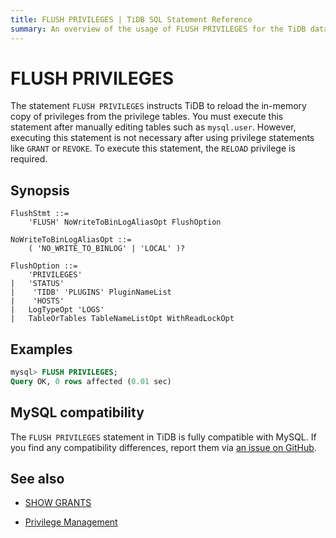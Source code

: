 ```yaml
---
title: FLUSH PRIVILEGES | TiDB SQL Statement Reference
summary: An overview of the usage of FLUSH PRIVILEGES for the TiDB database.
---
```


# FLUSH PRIVILEGES

The statement `FLUSH PRIVILEGES` instructs TiDB to reload the in-memory copy of privileges from the privilege tables. You must execute this statement after manually editing tables such as `mysql.user`. However, executing this statement is not necessary after using privilege statements like `GRANT` or `REVOKE`. To execute this statement, the `RELOAD` privilege is required.

## Synopsis

```ebnf+diagram
FlushStmt ::=
    'FLUSH' NoWriteToBinLogAliasOpt FlushOption

NoWriteToBinLogAliasOpt ::=
    ( 'NO_WRITE_TO_BINLOG' | 'LOCAL' )?

FlushOption ::=
    'PRIVILEGES'
|   'STATUS'
|    'TIDB' 'PLUGINS' PluginNameList
|    'HOSTS'
|   LogTypeOpt 'LOGS'
|   TableOrTables TableNameListOpt WithReadLockOpt
```

## Examples

```sql
mysql> FLUSH PRIVILEGES;
Query OK, 0 rows affected (0.01 sec)
```

## MySQL compatibility

The `FLUSH PRIVILEGES` statement in TiDB is fully compatible with MySQL. If you find any compatibility differences, report them via [an issue on GitHub](https://github.com/pingcap/tidb/issues/new/choose).

## See also

* [SHOW GRANTS](/sql-statements/sql-statement-show-grants.md)

<CustomContent platform="tidb">

* [Privilege Management](/privilege-management.md)

</CustomContent>
